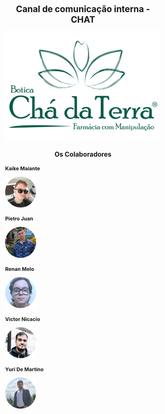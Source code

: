<h1 align = "center">
     Canal de comunicação interna - CHAT
</h1>

<p align = "center">
    <img src="midia/readme/logo.png" alt="Bótica Chá da Terra" style="width:600px">
</p>

<h2 align = "center">
    Os Colaboradores
</h2>

### Kaike Maiante
<img src="midia/readme/Kaike.png" alt="Kaike" style="width:100px;"/>

### Pietro Juan
<img src="midia/readme/Pietro.png" alt="Pietro" style="width:100px;"/>

### Renan Melo
<img src="midia/readme/Renan.png" alt="Renan" style="width:100px;"/>

### Victor Nicacio
<img src="midia/readme/Victor.png" alt="Victor" style="width:100px;"/>

### Yuri De Martino
<img src="midia/readme/Yuri.png" alt="Yuri" style="width:100px;"/>